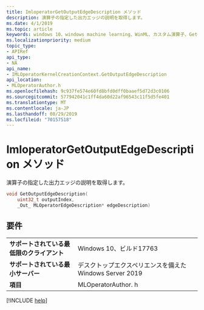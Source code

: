 ```yaml
---
title: ImloperatorGetOutputEdgeDescription メソッド
description: 演算子の指定した出力エッジの説明を取得します。
ms.date: 4/1/2019
ms.topic: article
keywords: windows 10、windows machine learning、WinML、カスタム演算子、GetOutputEdgeDescription
ms.localizationpriority: medium
topic_type:
- APIRef
api_type:
- NA
api_name:
- IMLOperatorKernelCreationContext.GetOutputEdgeDescription
api_location:
- MLOperatorAuthor.h
ms.openlocfilehash: 9c937fe574e60fd8bfd0dff0baaef5d72d3c0106
ms.sourcegitcommit: 577942041c1ff4da60d22af96543c11f5d5fe401
ms.translationtype: MT
ms.contentlocale: ja-JP
ms.lasthandoff: 08/29/2019
ms.locfileid: "70157518"
---
```

# <a name="imloperatorkernelcreationcontextgetoutputedgedescription-method"></a>ImloperatorGetOutputEdgeDescription メソッド

演算子の指定した出力エッジの説明を取得します。

```cpp
void GetOutputEdgeDescription(
    uint32_t outputIndex,
    _Out_ MLOperatorEdgeDescription* edgeDescription)
```

## <a name="requirements"></a>要件

| | |
|-|-|
| **サポートされている最低限のクライアント** | Windows 10、ビルド17763 |
| **サポートされている最小サーバー** | デスクトップエクスペリエンスを備えた Windows Server 2019 |
| **項目** | MLOperatorAuthor. h |

[!INCLUDE [help](../../includes/get-help.md)]

